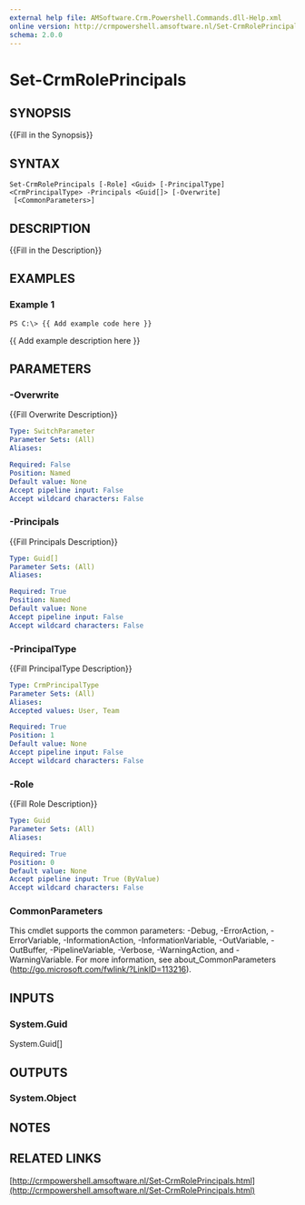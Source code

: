 ```yaml
---
external help file: AMSoftware.Crm.Powershell.Commands.dll-Help.xml
online version: http://crmpowershell.amsoftware.nl/Set-CrmRolePrincipals.html
schema: 2.0.0
---
```


# Set-CrmRolePrincipals

## SYNOPSIS
{{Fill in the Synopsis}}

## SYNTAX

```
Set-CrmRolePrincipals [-Role] <Guid> [-PrincipalType] <CrmPrincipalType> -Principals <Guid[]> [-Overwrite]
 [<CommonParameters>]
```

## DESCRIPTION
{{Fill in the Description}}

## EXAMPLES

### Example 1
```
PS C:\> {{ Add example code here }}
```

{{ Add example description here }}

## PARAMETERS

### -Overwrite
{{Fill Overwrite Description}}

```yaml
Type: SwitchParameter
Parameter Sets: (All)
Aliases: 

Required: False
Position: Named
Default value: None
Accept pipeline input: False
Accept wildcard characters: False
```

### -Principals
{{Fill Principals Description}}

```yaml
Type: Guid[]
Parameter Sets: (All)
Aliases: 

Required: True
Position: Named
Default value: None
Accept pipeline input: False
Accept wildcard characters: False
```

### -PrincipalType
{{Fill PrincipalType Description}}

```yaml
Type: CrmPrincipalType
Parameter Sets: (All)
Aliases: 
Accepted values: User, Team

Required: True
Position: 1
Default value: None
Accept pipeline input: False
Accept wildcard characters: False
```

### -Role
{{Fill Role Description}}

```yaml
Type: Guid
Parameter Sets: (All)
Aliases: 

Required: True
Position: 0
Default value: None
Accept pipeline input: True (ByValue)
Accept wildcard characters: False
```

### CommonParameters
This cmdlet supports the common parameters: -Debug, -ErrorAction, -ErrorVariable, -InformationAction, -InformationVariable, -OutVariable, -OutBuffer, -PipelineVariable, -Verbose, -WarningAction, and -WarningVariable. For more information, see about_CommonParameters (http://go.microsoft.com/fwlink/?LinkID=113216).

## INPUTS

### System.Guid
System.Guid[]

## OUTPUTS

### System.Object

## NOTES

## RELATED LINKS

[http://crmpowershell.amsoftware.nl/Set-CrmRolePrincipals.html](http://crmpowershell.amsoftware.nl/Set-CrmRolePrincipals.html)

